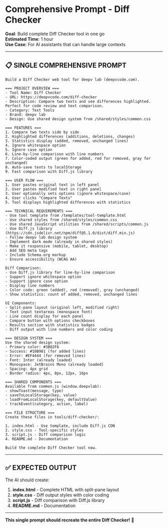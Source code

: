 # Comprehensive Prompt - Diff Checker

**Goal**: Build complete Diff Checker tool in one go  
**Estimated Time**: 1 hour  
**Use Case**: For AI assistants that can handle large contexts

---

## 📋 **SINGLE COMPREHENSIVE PROMPT**

```
Build a Diff Checker web tool for deepv lab (deepvcode.com).

=== PROJECT OVERVIEW ===
- Tool Name: Diff Checker
- URL: https://deepvcode.com/diff-checker
- Description: Compare two texts and see differences highlighted. Perfect for code review and text comparison.
- Category: Text Tools
- Brand: deepv lab
- Design: Use shared design system from /shared/styles/common.css

=== FEATURES ===
1. Compare two texts side by side
2. Highlighted differences (additions, deletions, changes)
3. Statistics display (added, removed, unchanged lines)
4. Ignore whitespace option
5. Ignore case option
6. Line-by-line comparison with line numbers
7. Color-coded output (green for added, red for removed, gray for unchanged)
8. Auto-save texts to localStorage
9. Fast comparison with Diff.js library

=== USER FLOW ===
1. User pastes original text in left panel
2. User pastes modified text in right panel
3. User optionally sets options (ignore whitespace/case)
4. User clicks "Compare Texts"
5. Tool displays highlighted differences with statistics

=== TECHNICAL REQUIREMENTS ===
- Use tool template from /templates/tool-template.html
- Use shared styles from /shared/styles/common.css
- Use shared JavaScript utilities from /shared/scripts/common.js
- Use Diff.js library (https://cdn.jsdelivr.net/npm/diff@5.1.0/dist/diff.min.js)
- Follow deepv lab design system
- Implement dark mode (already in shared styles)
- Make it responsive (mobile, tablet, desktop)
- Add SEO meta tags
- Include Schema.org markup
- Ensure accessibility (WCAG AA)

Diff Comparison:
- Use Diff.js library for line-by-line comparison
- Support ignore whitespace option
- Support ignore case option
- Display line numbers
- Color code: green (added), red (removed), gray (unchanged)
- Show statistics: count of added, removed, unchanged lines

UI Components:
- Split-pane layout (original left, modified right)
- Text input textareas (monospace font)
- Line count display for each panel
- Compare button with options checkboxes
- Results section with statistics badges
- Diff output with line numbers and color coding

=== DESIGN SYSTEM ===
Use the shared design system:
- Primary color: #3B82F6
- Success: #10B981 (for added lines)
- Error: #EF4444 (for removed lines)
- Font: Inter (already loaded)
- Monospace: JetBrains Mono (already loaded)
- Spacing: 4px grid
- Border radius: 4px, 8px, 12px, 16px

=== SHARED COMPONENTS ===
Available from common.js (window.deepvlab):
- showToast(message, type)
- saveToLocalStorage(key, value)
- loadFromLocalStorage(key, defaultValue)
- trackEvent(category, action, label)

=== FILE STRUCTURE ===
Create these files in tools/diff-checker/:

1. index.html - Use template, include Diff.js CDN
2. style.css - Tool-specific styles
3. script.js - Diff comparison logic
4. README.md - Documentation

Build the complete Diff Checker tool now.
```

---

## ✅ **EXPECTED OUTPUT**

The AI should create:
1. **index.html** - Complete HTML with split-pane layout
2. **style.css** - Diff output styles with color coding
3. **script.js** - Diff comparison with Diff.js library
4. **README.md** - Documentation

---

**This single prompt should recreate the entire Diff Checker!** 🚀

